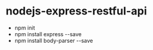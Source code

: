 # nodejs-express-restful-api
- npm init
- npm install express --save
- npm install body-parser --save
